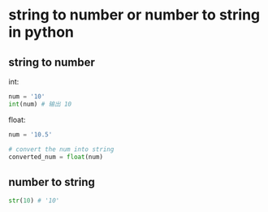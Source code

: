 # string to number or number to string in python

## string to number

int:

```python
num = '10'
int(num) # 输出 10
```

float:

```python
num = '10.5'

# convert the num into string
converted_num = float(num)
```

## number to string

```python
str(10) # '10'
```